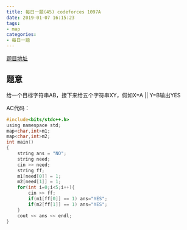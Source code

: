 ```yaml
---
title: 每日一题(45) codeforces 1097A
date: 2019-01-07 16:15:23
tags:
- map
categories:
- 每日一题
---
```

[题目地址](https://codeforces.com/contest/1097/problem/A)
## 题意
给一个目标字符串AB，接下来给五个字符串XY，假如X=A || Y=B输出YES

AC代码：
```C
#include<bits/stdc++.h>
using namespace std;
map<char,int>m1;
map<char,int>m2;
int main()
{
	string ans = "NO";
	string need;
	cin >> need;
	string ff;
	m1[need[0]] = 1;
	m2[need[1]] = 1;
	for(int i=0;i<5;i++){
		cin >> ff;
		if(m1[ff[0]] == 1) ans="YES";
		if(m2[ff[1]] == 1) ans="YES";
	} 
	cout << ans << endl;
}
```
